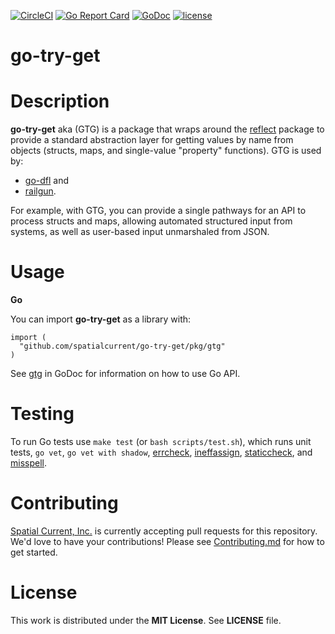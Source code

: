 [![CircleCI](https://circleci.com/gh/spatialcurrent/go-try-get/tree/master.svg?style=svg)](https://circleci.com/gh/spatialcurrent/go-try-get/tree/master) [![Go Report Card](https://goreportcard.com/badge/spatialcurrent/go-try-get)](https://goreportcard.com/report/spatialcurrent/go-try-get)  [![GoDoc](https://godoc.org/github.com/spatialcurrent/go-try-get?status.svg)](https://godoc.org/github.com/spatialcurrent/go-try-get) [![license](http://img.shields.io/badge/license-MIT-red.svg?style=flat)](https://github.com/spatialcurrent/go-try-get/blob/master/LICENSE.md)

# go-try-get

# Description

**go-try-get** aka (GTG) is a package that wraps around the [reflect](https://godoc.org/reflect) package to provide a standard abstraction layer for getting values by name from objects (structs, maps, and single-value "property" functions).  GTG is used by:

- [go-dfl](https://github.com/spatialcurrent/go-dfl) and
- [railgun](https://github.com/spatialcurrent/railgun).

For example, with GTG, you can provide a single pathways for an API to process structs and maps, allowing automated structured input from systems, as well as user-based input unmarshaled from JSON.

# Usage

**Go**

You can import **go-try-get** as a library with:

```
import (
  "github.com/spatialcurrent/go-try-get/pkg/gtg"
)
```

See [gtg](https://godoc.org/github.com/spatialcurrent/go-try-get/gtg) in GoDoc for information on how to use Go API.

# Testing

To run Go tests use `make test` (or `bash scripts/test.sh`), which runs unit tests, `go vet`, `go vet with shadow`, [errcheck](https://github.com/kisielk/errcheck), [ineffassign](https://github.com/gordonklaus/ineffassign), [staticcheck](https://staticcheck.io/), and [misspell](https://github.com/client9/misspell).

# Contributing

[Spatial Current, Inc.](https://spatialcurrent.io) is currently accepting pull requests for this repository.  We'd love to have your contributions!  Please see [Contributing.md](https://github.com/spatialcurrent/go-try-get/blob/master/CONTRIBUTING.md) for how to get started.

# License

This work is distributed under the **MIT License**.  See **LICENSE** file.
